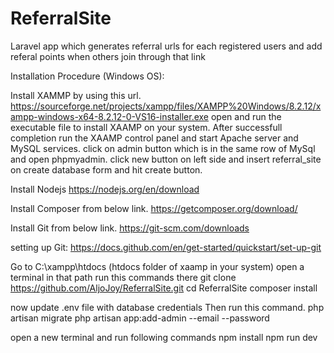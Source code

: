 # ReferralSite
Laravel app which generates referral urls for each registered users and add referal points when others join through that link

Installation Procedure (Windows OS):

Install XAMMP by using this url.
https://sourceforge.net/projects/xampp/files/XAMPP%20Windows/8.2.12/xampp-windows-x64-8.2.12-0-VS16-installer.exe
open and run the executable file to install XAAMP on your system.
After successfull completion run the XAAMP control panel and start Apache server and MySQL services.
click on admin button which is in the same row of MySql and open phpmyadmin. click new button on left side and insert referral_site on create database form and hit create button. 

Install Nodejs
https://nodejs.org/en/download

Install Composer from below link.
https://getcomposer.org/download/

Install Git from below link.
https://git-scm.com/downloads

setting up Git:
https://docs.github.com/en/get-started/quickstart/set-up-git

Go to C:\xampp\htdocs (htdocs folder of xaamp in your system)
open a terminal in that path
run this commands there
git clone https://github.com/AljoJoy/ReferralSite.git
cd ReferralSite
composer install

now update .env file with database credentials
Then run this command.
php artisan migrate
php artisan app:add-admin --email --password

open a new terminal and run following commands
npm install
npm run dev